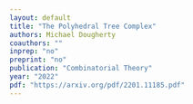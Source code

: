 ```yaml
---
layout: default
title: "The Polyhedral Tree Complex"
authors: Michael Dougherty
coauthors: ""
inprep: "no"
preprint: "no"
publication: "Combinatorial Theory"
year: "2022"
pdf: "https://arxiv.org/pdf/2201.11185.pdf"
---
```

